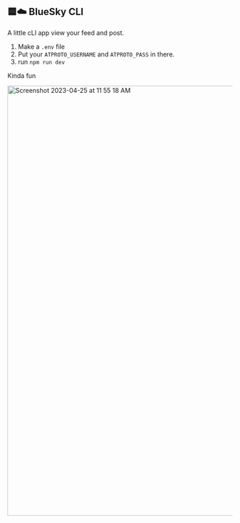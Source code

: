 ## 🟦☁️ BlueSky CLI

A little cLI app view your feed and post.

1. Make a `.env` file
2. Put your `ATPROTO_USERNAME` and `ATPROTO_PASS` in there.
3. run `npm run dev`

Kinda fun

<img width="963" alt="Screenshot 2023-04-25 at 11 55 18 AM" src="https://user-images.githubusercontent.com/176013/234334987-d0541087-beee-41e6-a991-31e922c8861f.png">
